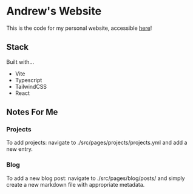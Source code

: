 # Andrew's Website

This is the code for my personal website, accessible [here](https://andrewjmartinez.me)!

## Stack

Built with...

- Vite
- Typescript
- TailwindCSS
- React

## Notes For Me

### Projects

To add projects: navigate to ./src/pages/projects/projects.yml and add a new entry.

### Blog

To add a new blog post: navigate to ./src/pages/blog/posts/ and simply create a new markdown file with appropriate metadata.
